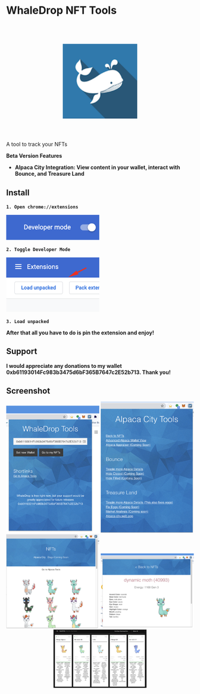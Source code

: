 

# WhaleDrop NFT Tools
<h1 align="center">
  <br>
  <a href="#"><img src="assets/whalelogo.png" alt="WhaleDrop" width="200"></a>
  <br>
  <br>
</h1>

A tool to track your NFTs

<b>Beta Version Features
- Alpaca City Integration: View content in your wallet, interact with Bounce, and Treasure Land

## Install


```
1. Open chrome://extensions
```
<img width="250px" src="/screenshots/developermode.png">

```
2. Toggle Developer Mode
```
<img width="250px" src="/screenshots/loadunpacked.png">

```
3. Load unpacked
```

After that all you have to do is pin the extension and enjoy!


## Support

I would appreciate any donations to my wallet 0xb61193014Fc983b3475d6bF365B7647c2E52b713. Thank you!

## Screenshot
<p align="center">
    <img width="250px" src="/screenshots/screenshot1.png">
    <img width="250px" src="/screenshots/screenshot2.png">
    <img width="250px" src="/screenshots/screenshot3.png">
    <img width="250px" src="/screenshots/screenshot4.png">
    <img width="250px" src="/screenshots/wd6.png">
</p>